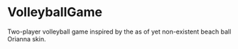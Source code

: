 # VolleyballGame
Two-player volleyball game inspired by the as of yet non-existent beach ball Orianna skin.
